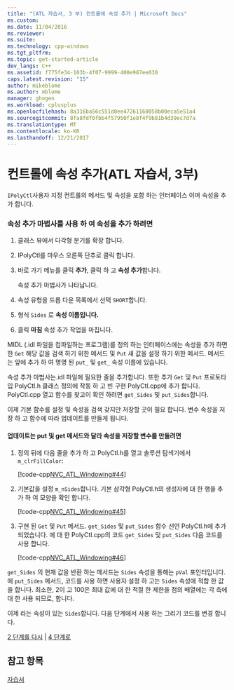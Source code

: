 ```yaml
---
title: "(ATL 자습서, 3 부) 컨트롤에 속성 추가 | Microsoft Docs"
ms.custom: 
ms.date: 11/04/2016
ms.reviewer: 
ms.suite: 
ms.technology: cpp-windows
ms.tgt_pltfrm: 
ms.topic: get-started-article
dev_langs: C++
ms.assetid: f775fe34-103b-4f07-9999-400e987ee030
caps.latest.revision: "15"
author: mikeblome
ms.author: mblome
manager: ghogen
ms.workload: cplusplus
ms.openlocfilehash: 8a316ba56c551d0ee47261160058b00eca5e51a4
ms.sourcegitcommit: 8fa8fdf0fbb4f57950f1e8f4f9b81b4d39ec7d7a
ms.translationtype: MT
ms.contentlocale: ko-KR
ms.lasthandoff: 12/21/2017
---
```

# <a name="adding-a-property-to-the-control-atl-tutorial-part-3"></a>컨트롤에 속성 추가(ATL 자습서, 3부)
`IPolyCtl`사용자 지정 컨트롤의 메서드 및 속성을 포함 하는 인터페이스 이며 속성을 추가 합니다.  
  
### <a name="to-add-a-property-using-the-add-property-wizard"></a>속성 추가 마법사를 사용 하 여 속성을 추가 하려면  
  
1.  클래스 뷰에서 다각형 분기를 확장 합니다.  
  
2.  IPolyCtl를 마우스 오른쪽 단추로 클릭 합니다.  
  
3.  바로 가기 메뉴를 클릭 **추가**, 클릭 하 고 **속성 추가**합니다.  
  
     속성 추가 마법사가 나타납니다.  
  
4.  속성 유형을 드롭 다운 목록에서 선택 `SHORT`합니다.  
  
5.  형식 `Sides` 로 **속성 이름입니다.**  
  
6.  클릭 **마침** 속성 추가 작업을 마칩니다.  
  
 MIDL (.idl 파일을 컴파일하는 프로그램)를 정의 하는 인터페이스에는 속성을 추가 하면 한 `Get` 해당 값을 검색 하기 위한 메서드 및 `Put` 새 값을 설정 하기 위한 메서드. 메서드는 앞에 추가 하 여 명명 된 `put_` 및 `get_` 속성 이름에 있습니다.  
  
 속성 추가 마법사는.idl 파일에 필요한 줄을 추가합니다. 또한 추가 `Get` 및 `Put` 프로토타입 PolyCtl.h 클래스 정의에 작동 하 고 빈 구현 PolyCtl.cpp에 추가 합니다. PolyCtl.cpp 열고 함수를 찾고이 확인 하려면 `get_Sides` 및 `put_Sides`합니다.  
  
 이제 기본 함수를 설정 및 속성을 검색 갖지만 저장할 곳이 필요 합니다. 변수 속성을 저장 하 고 함수에 따라 업데이트를 만들게 됩니다.  
  
#### <a name="to-create-a-variable-to-store-the-property-and-update-the-put-and-get-methods"></a>업데이트는 put 및 get 메서드와 달라 속성을 저장할 변수를 만들려면  
  
1.  정의 뒤에 다음 줄을 추가 하 고 PolyCtl.h를 열고 솔루션 탐색기에서 `m_clrFillColor`:  
  
     [!code-cpp[NVC_ATL_Windowing#44](../atl/codesnippet/cpp/adding-a-property-to-the-control-atl-tutorial-part-3_1.h)]  
  
2.  기본값을 설정 `m_nSides`합니다. 기본 삼각형 PolyCtl.h의 생성자에 대 한 행을 추가 하 여 모양을 확인 합니다.  
  
     [!code-cpp[NVC_ATL_Windowing#45](../atl/codesnippet/cpp/adding-a-property-to-the-control-atl-tutorial-part-3_2.h)]  
  
3.  구현 된 `Get` 및 `Put` 메서드. `get_Sides` 및 `put_Sides` 함수 선언 PolyCtl.h에 추가 되었습니다. 에 대 한 PolyCtl.cpp의 코드 `get_Sides` 및 `put_Sides` 다음 코드를 사용 합니다.  
  
     [!code-cpp[NVC_ATL_Windowing#46](../atl/codesnippet/cpp/adding-a-property-to-the-control-atl-tutorial-part-3_3.cpp)]  
  
 `get_Sides` 의 현재 값을 반환 하는 메서드는 `Sides` 속성을 통해는 `pVal` 포인터입니다. 에 `put_Sides` 메서드, 코드를 사용 하면 사용자 설정 하 고는 `Sides` 속성에 적합 한 값을 합니다. 최소한, 2이 고 100은 최대 값에 대 한 적절 한 제한을 점의 배열에는 각 측에 대 한 사용 되므로, 합니다.  
  
 이제 라는 속성이 있는 `Sides`합니다. 다음 단계에서 사용 하는 그리기 코드를 변경 합니다.  
  
 [2 단계를 다시](../atl/adding-a-control-atl-tutorial-part-2.md) &#124; [4 단계로](../atl/changing-the-drawing-code-atl-tutorial-part-4.md)  
  
## <a name="see-also"></a>참고 항목  
 [자습서](../atl/active-template-library-atl-tutorial.md)

